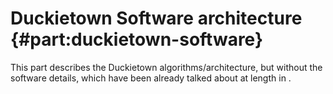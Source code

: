 # Duckietown Software architecture {#part:duckietown-software}

This part describes the Duckietown algorithms/architecture,
but without the software details, which have been already
talked about at length in [](#part:development).
